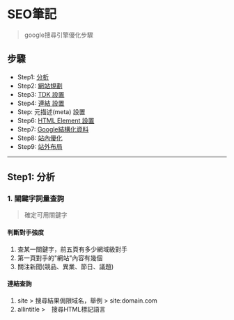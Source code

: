 # SEO筆記
> google搜尋引擎優化步驟

## 步驟
* Step1: [分析](#step1:分析)
* Step2: [網站規劃](#step2:網站規劃)
* Step3: [TDK 設置](#step3:TDK設置)
* Step4: [連結 設置](#step4:連結設置)
* Step: 元描述(meta) 設置
* Step6: [HTML Element 設置](#step6:HTMLElement設置)
* Step7: [Google結構化資料](#step7:Google結構化資料)
* Step8: [站內優化](#step8:站內優化)
* Step9: [站外布局](#step9:站外布局)

***
## Step1: 分析
### 1. 關鍵字詞量查詢
>確定可用關鍵字
#### 判斷對手強度
1. 查某一關鍵字，前五頁有多少網域級對手
2. 第一頁對手的"網站"內容有幾個
3. 關注新聞(競品、異業、節日、議題)

#### 連結查詢
1. site > 搜尋結果侷限域名，舉例 > site:domain.com
2. allintitle >　搜尋HTML標記語言<title>中之間的部分，只查詢標題欄，舉例 > site:關鍵字
3. allinurl > 只查詢網頁連結，舉例 > allinurl:"cgi-bin" phf +com
### 2. 可用工具
[google關鍵字規劃工具](https://ads.google.com/intl/zh-TW_tw/home/tools/keyword-planner/) / 
[google trends](https://trends.google.com.tw/home) / 
[semrush](https://www.semrush.com/partner/semrushprotrial) / 
[ahrefs](https://ahrefs.com/)

***
## Step2: 網站規劃
### 1. 確定語系
### 2. 設置404頁面 (可返回首頁)
### 3. 設置Breadcrumbs

***
## Step3: TDK設置
> 設置HTML標記語言，注意關鍵字分佈

* Title - 標題
* Description - 描述
* Keyword - 關鍵詞

Title規範: 2高1低: 高相關性，高搜尋量，低難度

***
## Step4: 連結 設置
> url內可以放相關關鍵字

***
## Step5: 元描述(meta) 設置
rel="canonical"

https://css-tricks.com/essential-meta-tags-social-media/
https://www.bruceclay.com/blog/how-to-use-social-meta-tags/
https://www.searchenginejournal.com/important-tags-seo/156440/#close
https://developers.google.com/search/docs/crawling-indexing/special-tags?hl=zh-tw

***
## Step6: HTML Element 設置
### 1. 每個頁面需設置1個 h1
### 2. 確定圖片有(title,alt)
### 3. link規範
* nofollow - 告訴搜尋引擎忽視兩個網站間的關聯
* norefferer - 在新網站上發送的 HTTP 請求的標頭不會帶上 Referer。此屬性值對於原本的網站沒有影響，但會影響新網站的流量分析和 SEO。在網站追蹤工具上會使用 referer 這個欄位來判斷來源網站，如果設定 noreferrer，該次造訪就會被視為直接流量(direct)，而非引薦(referral)
* nooppener - noopener 可以阻擋新開的網站使用 window.opener 而 window.opener 可以將原始網站跳轉至其他網頁，也可以取得原始網站的內容

***
## Step7: Google結構化資料
### 1. [結構化資料](https://developers.google.com/search/docs/appearance/structured-data/search-gallery?hl=zh-tw)設置
結構化測試[連結](https://search.google.com/test/rich-results?hl=zh-tw)
### 2. [網站連結](https://developers.google.com/search/docs/appearance/sitelinks?hl=zh-tw)優化
* 需設置網頁標題
* 重要頁面之間要設置關聯，指向要有關聯性
網站連結搜尋框

***
## Step8: 站內優化
### 1. sitemap.xml 設置
### 2. robots.txt 設置
robots測試[連結](https://support.google.com/webmasters/answer/6062598?hl=zh-Hant)
### 3. 圖片優化 (壓縮 / 採用新格式 / lazy)
### 4. js/css (壓縮)
### 5. CDN

***
## Step9: 站外布局
> 添加相關社群，並做域名指向

### 1. 設置google工具
* [google analytics](https://analytics.google.com/analytics/web/)
* [google tag manager](https://tagmanager.google.com/)
* [google search console](https://search.google.com/search-console/about)

***
#### 相關連結
[google搜尋中心](https://developers.google.com/search/docs?hl=zh-tw)